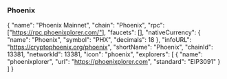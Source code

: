 ### Phoenix
{
  "name": "Phoenix Mainnet",
  "chain": "Phoenix",
  "rpc": ["https://rpc.phoenixplorer.com/"],
  "faucets": [],
  "nativeCurrency": {
    "name": "Phoenix",
    "symbol": "PHX",
    "decimals": 18
  },
  "infoURL": "https://cryptophoenix.org/phoenix",
  "shortName": "Phoenix",
  "chainId": 13381,
  "networkId": 13381,
  "icon": "phoenix",
  "explorers": [
    {
      "name": "phoenixplorer",
      "url": "https://phoenixplorer.com",
      "standard": "EIP3091"
    }
  ]
}
